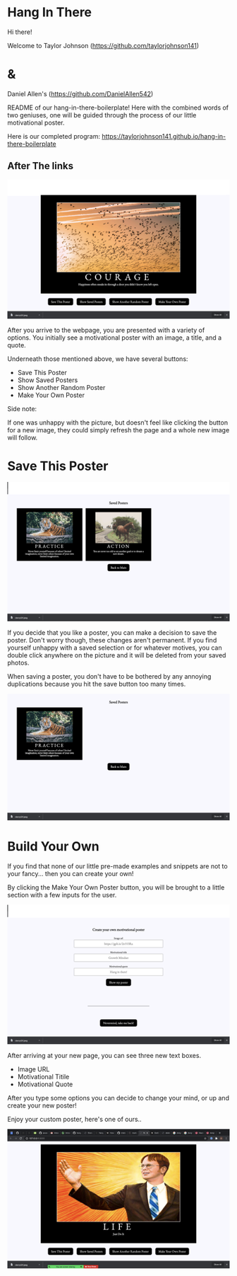 # Hang In There

Hi there!

 Welcome to Taylor Johnson (https://github.com/taylorjohnson141)

# &

Daniel Allen's (https://github.com/DanielAllen542)

  README of our hang-in-there-boilerplate! Here with the combined words of two geniuses, one will be guided through the process of our little motivational poster.

Here is our completed program: https://taylorjohnson141.github.io/hang-in-there-boilerplate



## After The links


![image](readme-imgs/mainPage.png)

  After you arrive to the webpage, you are presented with a variety of options. You initially see a motivational poster with an image, a title, and a quote.

  Underneath those mentioned above, we have several buttons:

  * Save This Poster
  * Show Saved Posters
  * Show Another Random Poster
  * Make Your Own Poster

 Side note:

 If one was unhappy with the picture, but doesn't feel like clicking the button for a new image, they could simply refresh the page and a whole new image will follow.

 # Save This Poster

 ![image](readme-imgs/savedPostersSection.png)

 If you decide that you like a poster, you can make a decision to save the poster. Don't worry though, these changes aren't permanent. If you find yourself unhappy with a saved selection or for whatever motives, you can double click anywhere on the picture and it will be deleted from your saved photos.



 When saving a poster, you don't have to be bothered by any annoying duplications because you hit the save button too many times.

 ![image](readme-imgs/deletedPicture.png)

 # Build Your Own

 If you find that none of our little pre-made examples and snippets are not to your fancy... then you can create your own!

 By clicking the Make Your Own Poster button, you will be brought to a little section with a few inputs for the user.

 ![image](readme-imgs/userSection.png)

 After arriving at your new page, you can see three new text boxes.

 * Image URL
 * Motivational Titile
 * Motivational Quote

 After you type some options you can decide to change your mind, or up and create your new poster!

 Enjoy your custom poster, here's one of ours..

 ![image](readme-imgs/dwight.png)
